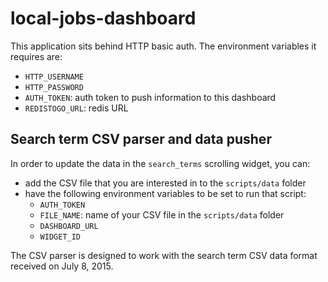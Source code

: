 # local-jobs-dashboard

This application sits behind HTTP basic auth.
The environment variables it requires are:

* `HTTP_USERNAME`
* `HTTP_PASSWORD`
* `AUTH_TOKEN`: auth token to push information to this dashboard
* `REDISTOGO_URL`: redis URL

## Search term CSV parser and data pusher

In order to update the data in the `search_terms` scrolling widget, you can:
- add the CSV file that you are interested in to the `scripts/data` folder
- have the following environment variables to be set to run that script:
  * `AUTH_TOKEN`
  * `FILE_NAME`: name of your CSV file in the `scripts/data` folder
  * `DASHBOARD_URL`
  * `WIDGET_ID`

The CSV parser is designed to work with the search term CSV data format received on July 8, 2015.
